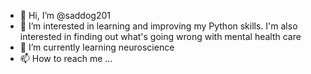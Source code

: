 - 👋 Hi, I’m @saddog201
- 👀 I’m interested in learning and improving my Python skills. I'm also interested in finding out what's going wrong with mental health care
- 🌱 I’m currently learning neuroscience
- 📫 How to reach me ...

<!---
saddog201/saddog201 is a ✨ special ✨ repository because its `README.md` (this file) appears on your GitHub profile.
You can click the Preview link to take a look at your changes.
--->
